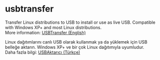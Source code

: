# usbtransfer
Transfer Linux distributions to USB to install or use as live USB.
Compatible with Windows XP+ and most Linux distributions.
<br>
More information:
<a href="http://usbtransfer.oguzkirat.com" target="_blank">USBTransfer (English)</a>
<p></p>
Linux dağıtımlarını canlı USB olarak kullanmak ya da yüklemek için USB belleğe aktarın.
Windows XP+ ve bir çok Linux dağıtımıyla uyumludur.
<br>
Daha fazla bilgi:
<a href="http://usbaktarici.oguzkirat.com" target="_blank">USBAktarıcı (Türkçe)</a>